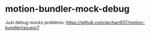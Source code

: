 motion-bundler-mock-debug
=========================

Just debug mocks problems: https://github.com/archan937/motion-bundler/issues/7

